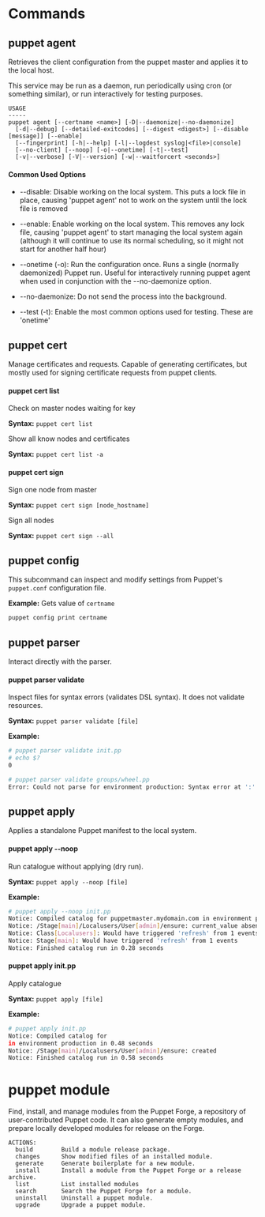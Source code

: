 ﻿# Commands

## puppet agent

Retrieves the client configuration from the puppet master and applies it to the local host.

This service may be run as a daemon, run periodically using cron (or something similar), or run interactively for testing purposes.

```
USAGE
-----
puppet agent [--certname <name>] [-D|--daemonize|--no-daemonize]
  [-d|--debug] [--detailed-exitcodes] [--digest <digest>] [--disable [message]] [--enable]
  [--fingerprint] [-h|--help] [-l|--logdest syslog|<file>|console]
  [--no-client] [--noop] [-o|--onetime] [-t|--test]
  [-v|--verbose] [-V|--version] [-w|--waitforcert <seconds>]
```

#### Common Used Options

- --disable:
  Disable working on the local system. This puts a lock file in place,
  causing 'puppet agent' not to work on the system until the lock file
  is removed
  
- --enable:
  Enable working on the local system. This removes any lock file,
  causing 'puppet agent' to start managing the local system again
  (although it will continue to use its normal scheduling, so it might
  not start for another half hour)
  
- --onetime (-o):
  Run the configuration once. Runs a single (normally daemonized) Puppet
  run. Useful for interactively running puppet agent when used in
  conjunction with the --no-daemonize option.

- --no-daemonize:
  Do not send the process into the background.

- --test (-t):
  Enable the most common options used for testing. These are 'onetime'



## puppet cert

Manage certificates and requests. Capable of generating certificates,
but mostly used for signing certificate requests from puppet clients.

#### puppet cert list

Check on master nodes waiting for key

**Syntax:** `puppet cert list`

Show all know nodes and certificates

**Syntax:** `puppet cert list -a`

#### puppet cert sign

Sign one node from master

**Syntax:** `puppet cert sign [node_hostname]`

Sign all nodes

**Syntax:** `puppet cert sign --all`

## puppet config

This subcommand can inspect and modify settings from Puppet's `puppet.conf` configuration file. 

**Example:** Gets value of `certname`

```bash
puppet config print certname
```

## puppet parser

Interact directly with the parser.

#### puppet parser validate

Inspect files for syntax errors (validates DSL syntax). It does not validate resources.

**Syntax:** `puppet parser validate [file]`

**Example:**

```bash
# puppet parser validate init.pp 
# echo $?
0

# puppet parser validate groups/wheel.pp 
Error: Could not parse for environment production: Syntax error at ':' at /etc/puppetlabs/puppet/modules/localusers/manifests/groups/wheel.pp:1
```

## puppet apply

Applies a standalone Puppet manifest to the local system.

#### puppet apply --noop

Run catalogue without applying (dry run).

**Syntax:** `puppet apply --noop [file]`

**Example:**

```bash
# puppet apply --noop init.pp 
Notice: Compiled catalog for puppetmaster.mydomain.com in environment production in 0.28 seconds
Notice: /Stage[main]/Localusers/User[admin]/ensure: current_value absent, should be present (noop)
Notice: Class[Localusers]: Would have triggered 'refresh' from 1 events
Notice: Stage[main]: Would have triggered 'refresh' from 1 events
Notice: Finished catalog run in 0.28 seconds
```

#### puppet apply init.pp

Apply catalogue

**Syntax:** `puppet apply [file]`

**Example:**

```bash
# puppet apply init.pp 
Notice: Compiled catalog for 
in environment production in 0.48 seconds
Notice: /Stage[main]/Localusers/User[admin]/ensure: created
Notice: Finished catalog run in 0.58 seconds
```

# puppet module

Find, install, and manage modules from the Puppet Forge,
a repository of user-contributed Puppet code. It can also generate empty
modules, and prepare locally developed modules for release on the Forge.

```
ACTIONS:
  build        Build a module release package.
  changes      Show modified files of an installed module.
  generate     Generate boilerplate for a new module.
  install      Install a module from the Puppet Forge or a release archive.
  list         List installed modules
  search       Search the Puppet Forge for a module.
  uninstall    Uninstall a puppet module.
  upgrade      Upgrade a puppet module.
```

